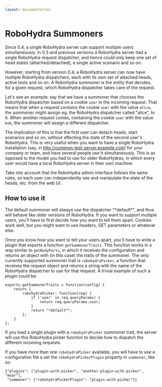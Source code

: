 ```yaml
---
layout: documentation
---
```

RoboHydra Summoners
===================

Since 0.4, a single RoboHydra server can support multiple users
simultaneously. In 0.3 and previous versions a RoboHydra server had a
single RoboHydra request dispatcher, and hence could only keep one set
of head states (attached/detached), a single active scenario and so
on.

However, starting from version 0.4, a RoboHydra server can now have
multiple RoboHydra dispatchers, each with its own set of attached
heads, active tests and so on. A RoboHydra _summoner_ is the entity
that decides, for a given request, which RoboHydra dispatcher takes
care of the request.

Let's see an example: say that we have a summoner that chooses the
RoboHydra dispatcher based on a cookie `user` in the incoming
request. That means that when a request contains the cookie `user`
with the value `alice`, the summoner might assign eg. the RoboHydra
dispatcher called "alice", to it. When another request comes,
containing the cookie `user` with the value `bob`, the summoner will
assign a different dispatcher.

The implication of this is that the first user can detach heads, start
scenarios and so on, without affecting the state of the second user's
RoboHydra. This is very useful when you want to have a single
RoboHydra installation (say, in http://common-test-server.example.com)
for your company or team, and have several people use it
simultaneously. This is as opposed to the model you had to use for
older RoboHydras, in which every user would have a local RoboHydra
server in their own machine.

Take into account that the RoboHydra admin interface follows the same
rules, so each user can independently see and manipulate the state of
the heads, etc. from the web UI.

How to use it
-------------

The default summoner will always use the dispatcher "\*default\*", and
thus will behave like older versions of RoboHydra. If you want to
support multiple users, you'll have to first decide how you want to
tell them apart. Cookies work well, but you might want to use headers,
GET parameters or whatever else.

Once you know how you want to tell your users apart, you'll have to
write a plugin that exports a function `getSummonerTraits`. This
function works in a way similar to `getBodyParts`, in which it
receives the configuration and returns an object with (in this case)
the traits of the summoner. The only currently supported summoner
trait is `robohydraPicker`, a function that receives the request
object and returns a string with the name of the RoboHydra dispatcher
to use for that request. A trivial example of such a plugin could be:

    exports.getSummonerTraits = function(config) {
        return {
            robohydraPicker: function(req) {
                if ('user' in req.queryParams) {
                    return req.queryParams.user;
                }
                return "*default*";
            };
        }
    };

If you load a single plugin with a `robohydraPicker` summoner trait,
the server will use this RoboHydra picker function to decide how to
dispatch the different incoming requests.

If you have more than one `robohydraPicker` available, you will have
to use a configuration file a set the `robohydraPickerPlugin` property
in `summoner`, like so:

    {"plugins": ["plugin-with-picker", "another-plugin-with-picker", "moar"],
     "summoner": {"robohydraPickerPlugin": "plugin-with-picker"}}
